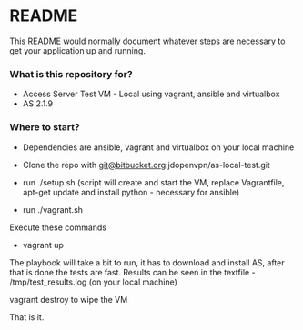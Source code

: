 # README #

This README would normally document whatever steps are necessary to get your application up and running.

### What is this repository for? ###

* Access Server Test VM - Local using vagrant, ansible and virtualbox
* AS 2.1.9

### Where to start? ###

* Dependencies are ansible, vagrant and virtualbox on your local machine

* Clone the repo with git@bitbucket.org:jdopenvpn/as-local-test.git
* run ./setup.sh (script will create and start the VM, replace Vagrantfile, apt-get update and install python - necessary for ansible) 
* run ./vagrant.sh

Execute these commands

* vagrant up

The playbook will take a bit to run, it has to download and install AS, after that is done the tests are fast.  Results can be seen in the textfile -
/tmp/test_results.log (on your local machine)

vagrant destroy to wipe the VM

That is it.
